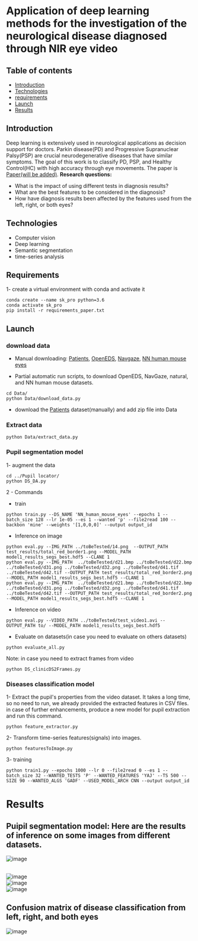 # Application of deep learning methods for the investigation of the neurological disease diagnosed through NIR eye video

## Table of contents
* [Introduction](#introduction)
* [Technologies](#technologies)
* [requirements](#requirements)
* [Launch](#launch)
* [Results](#results)

## Introduction
Deep learning is extensively used in neurological applications as decision support for doctors. Parkin disease(PD) and Progressive Supranuclear Palsy(PSP) are crucial neurodegenerative diseases that have similar symptoms. The goal of this work is to classify PD, PSP, and Healthy Control(HC) with high accuracy through eye movements. The paper is <a href="https://www.sciencedirect.com/science/article/abs/pii/S2542660523002378" target="_blank">Paper(will be added)</a>.
**Research questions:**
- What is the impact of using different tests in diagnosis results?
- What are the best features to be considered in the diagnosis?
- How have diagnosis results been affected by the features used from the left, right, or both
eyes?

## Technologies
* Computer vision
* Deep learning
* Semantic segmentation
* time-series analysis

## Requirements
1- create a virtual environment with conda and activate it
```
conda create --name sk_pro python=3.6
conda activate sk_pro
pip install -r requirements_paper.txt
```
## Launch
### download data

* Manual downloading:
<a href="" target="_blank">Patients</a>, <a href="https://cs.rit.edu/~cgaplab/RIT-Eyes/" target="_blank">OpenEDS</a>, <a href="https://cs.rit.edu/~cgaplab/RIT-Eyes/" target="_blank">Navgaze</a>, <a href="https://zenodo.org/record/4488164#.Y7U7YdVByUl" target="_blank">NN human mouse eyes</a>

* Partial automatic run scripts, to download OpenEDS, NavGaze, natural, and NN human mouse datasets.
```
cd Data/
python Data/download_data.py
```
- download the <a href="" target="_blank">Patients</a> dataset(manually) and add zip file into Data

### Extract data
```
python Data/extract_data.py
```


### Pupil segmentation model
1- augment the data
```
cd ../Pupil locator/
python DS_DA.py
```
2 - Commands
* train
```
python train.py --DS_NAME 'NN_human_mouse_eyes' --epochs 1 --batch_size 128 --lr 1e-05 --es 1 --wanted 'p' --file2read 100 --backbon 'mine' --weights '[1,0,0,0]' --output output_id
```
* Inference on image
```
python eval.py --IMG_PATH ../toBeTested/14.png  --OUTPUT_PATH test_results/total_red_border1.png --MODEL_PATH model1_results_segs_best.hdf5 --CLANE 1
python eval.py --IMG_PATH  ../toBeTested/d21.bmp ../toBeTested/d22.bmp ../toBeTested/d31.png ../toBeTested/d32.png ../toBeTested/d41.tif ../toBeTested/d42.tif --OUTPUT_PATH test_results/total_red_border2.png --MODEL_PATH model1_results_segs_best.hdf5 --CLANE 1
python eval.py --IMG_PATH  ../toBeTested/d21.bmp ../toBeTested/d22.bmp ../toBeTested/d31.png ../toBeTested/d32.png ../toBeTested/d41.tif ../toBeTested/d42.tif --OUTPUT_PATH test_results/total_red_border2.png --MODEL_PATH model1_results_segs_best.hdf5 --CLANE 1
```
* Inference on video
```
python eval.py --VIDEO_PATH ../toBeTested/test_video1.avi --OUTPUT_PATH to/ --MODEL_PATH model1_results_segs_best.hdf5
```
* Evaluate on datasets(in case you need to evaluate on others datasets)
```
python evaluate_all.py
```
Note: in case you need to extract frames from video
```
python DS_clinicDS2Frames.py
```
### Diseases classification model
1- Extract the pupil's properties from the video dataset. It takes a long time, so no need to run, we already provided the extracted features in CSV files. in case of further enhancements, produce a new model for pupil extraction and run this command.
```
python feature_extractor.py
```
2- Transform time-series features(signals) into images.
```
python featuresToImage.py
```
3- training
```
python train1.py --epochs 1000 --lr 0 --file2read 0 --es 1 --batch_size 32 --WANTED_TESTS 'P' --WANTED_FEATURES 'YAJ' --TS 500 --SIZE 90 --WANTED_ALGS 'GADF' --USED_MODEL_ARCH CNN --output output_id
```
# Results
## **Puipil segmentation model: Here are the results of inference on some images from different datasets.**
![image](https://github.com/Hammoudmsh/Neurological-disease-diagonisis-through-eye-movements/assets/57059181/da381039-1069-4e43-b537-d98d35c5a0b9)
***<p style="text-align: center;">   </p>***
<br />
![image](https://github.com/Hammoudmsh/Neurological-disease-diagonisis-through-eye-movements/assets/57059181/fe8558bf-8940-4bbc-b41c-db9744d0edda)
<br />
![image](https://github.com/Hammoudmsh/Neurological-disease-diagonisis-through-eye-movements/assets/57059181/17f25b51-6e9f-4f75-a658-5ef2db4e2594)
<br />
![image](https://github.com/Hammoudmsh/Neurological-disease-diagonisis-through-eye-movements/assets/57059181/6772c759-a321-4e2d-820f-8d78b8c7d2e3)
<br />
## **Confusion matrix of disease classification from left, right, and both eyes**
![image](https://github.com/Hammoudmsh/Neurological-disease-diagonisis-through-NIR-eye-video/assets/57059181/98d8c314-1926-450b-80ad-3d1fd78a38c5)


